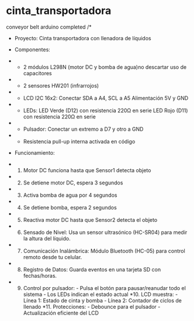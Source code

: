 # cinta_transportadora
conveyor belt arduino completed
/*
 * Proyecto: Cinta transportadora con llenadora de líquidos
 * Componentes:
 * - 2 módulos L298N (motor DC y bomba de agua)no descartar uso de capacitores
 * - 2 sensores HW201 (infrarrojos)
 * - LCD I2C 16x2: Conectar SDA a A4, SCL a A5 Alimentación 5V y GND
 * - LEDs: 
     LED Verde (D12) con resistencia 220Ω en serie
     LED Rojo (D11) con resistencia 220Ω en serie
 * - Pulsador: Conectar un extremo a D7 y otro a GND
 * - Resistencia pull-up interna activada en código
 
 * Funcionamiento:
 * 1. Motor DC funciona hasta que Sensor1 detecta objeto
 * 2. Se detiene motor DC, espera 3 segundos
 * 3. Activa bomba de agua por 4 segundos
 * 4. Se detiene bomba, espera 2 segundos
 * 5. Reactiva motor DC hasta que Sensor2 detecta el objeto
 * 6. Sensado de Nivel: Usa un sensor ultrasónico (HC-SR04) para medir la altura del líquido.
 * 7. Comunicación Inalámbrica: Módulo Bluetooth (HC-05) para control remoto desde tu celular.
 * 8. Registro de Datos: Guarda eventos en una tarjeta SD con fechas/horas.
 * 9. Control por pulsador:
          - Pulsa el botón para pausar/reanudar todo el sistema
          - Los LEDs indican el estado actual
 *10. LCD muestra:
          - Línea 1: Estado de cinta y bomba
          - Línea 2: Contador de ciclos de llenado
 *11. Protecciones:
          - Debounce para el pulsador
          - Actualización eficiente del LCD
